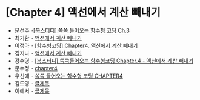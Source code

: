 # [Chapter 4] 액선에서 계산 빼내기

- 문선주 -[[북스터디] 쏙쏙 들어오는 함수형 코딩 Ch.3](https://moonsun-blog.vercel.app/function-4)
- 최기환 - [액션에서 계산 빼내기](https://circular-error-a3d.notion.site/1b059d61b66646bfa37cafbb0f77266e?pvs=4)
- 이정아 - [[함수형코딩] Chapter4. 액션에서 계산 빼내기](https://sulfuric-banjo-5a8.notion.site/Chapter4-688863fadb074dbca3a75cd1ed78dda6?pvs=4)
- 김지나 - [액션에서 계산 빼내기](https://ripe-curio-e9a.notion.site/chap-4-3a4b9c2f39004915b1df53028d79b84e?pvs=4)
- 강수영 - [[북스터디] 쏙쏙들어오는 함수형코딩 Chapter.4 - 액션에서 계산 빼내기](https://velog.io/@sooyoung15928/%EB%B6%81%EC%8A%A4%ED%84%B0%EB%94%94-%EC%8F%99%EC%8F%99%EB%93%A4%EC%96%B4%EC%98%A4%EB%8A%94-%ED%95%A8%EC%88%98%ED%98%95%EC%BD%94%EB%94%A9-Chapter.4-%EC%95%A1%EC%85%98%EC%97%90%EC%84%9C-%EA%B3%84%EC%82%B0-%EB%B9%BC%EB%82%B4%EA%B8%B0)
- 문수정 - [chapter4](https://velog.io/@coffeeeee/chapter4)
- 우신애 - [쏙쏙 들어오는 함수형 코딩 CHAPTER4](https://velog.io/@wooshinae/%EC%8F%99%EC%8F%99-%EB%93%A4%EC%96%B4%EC%98%A4%EB%8A%94-%ED%95%A8%EC%88%98%ED%98%95%EC%BD%94%EB%94%A9-CHAPTER4)
- 김도영 - [글제목](링크)
- 이예서 - [글제목](링크)
